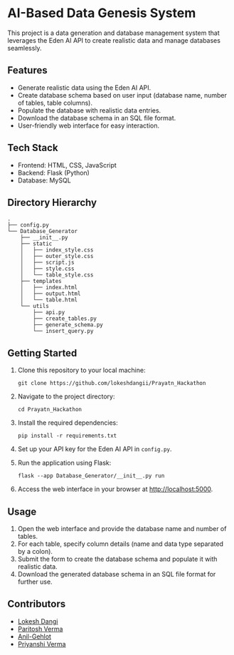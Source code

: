 # AI-Based Data Genesis System

This project is a data generation and database management system that leverages the Eden AI API to create realistic data and manage databases seamlessly.

## Features

- Generate realistic data using the Eden AI API.
- Create database schema based on user input (database name, number of tables, table columns).
- Populate the database with realistic data entries.
- Download the database schema in an SQL file format.
- User-friendly web interface for easy interaction.

## Tech Stack

- Frontend: HTML, CSS, JavaScript
- Backend: Flask (Python)
- Database: MySQL

## Directory Hierarchy

```
.
├── config.py
└── Database_Generator
    ├── __init__.py
    ├── static
    │   ├── index_style.css
    │   ├── outer_style.css
    │   ├── script.js
    │   ├── style.css
    │   └── table_style.css
    ├── templates
    │   ├── index.html
    │   ├── output.html
    │   └── table.html
    └── utils
        ├── api.py
        ├── create_tables.py
        ├── generate_schema.py
        └── insert_query.py
```

## Getting Started

1. Clone this repository to your local machine:
   ```
   git clone https://github.com/lokeshdangii/Prayatn_Hackathon
   ```

2. Navigate to the project directory:
   ```
   cd Prayatn_Hackathon
   ```

3. Install the required dependencies:
   ```
   pip install -r requirements.txt
   ```

4. Set up your API key for the Eden AI API in `config.py`.

5. Run the application using Flask:
   ```
   flask --app Database_Generator/__init__.py run
   ```

6. Access the web interface in your browser at [http://localhost:5000](http://localhost:5000).

## Usage

1. Open the web interface and provide the database name and number of tables.
2. For each table, specify column details (name and data type separated by a colon).
3. Submit the form to create the database schema and populate it with realistic data.
4. Download the generated database schema in an SQL file format for further use. 

## Contributors

- [Lokesh Dangi](https://github.com/lokeshdangii)
- [Paritosh Verma](https://github.com/Rockposedon)
- [Anil-Gehlot](https://github.com/anil-gehlot)
- [Priyanshi Verma](https://github.com/ps1231)
